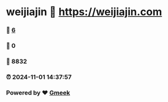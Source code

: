 # weijiajin :link: https://weijiajin.com 
### :page_facing_up: [6](https://weijiajin.com/tag.html) 
### :speech_balloon: 0 
### :hibiscus: 8832 
### :alarm_clock: 2024-11-01 14:37:57 
### Powered by :heart: [Gmeek](https://github.com/Meekdai/Gmeek)
